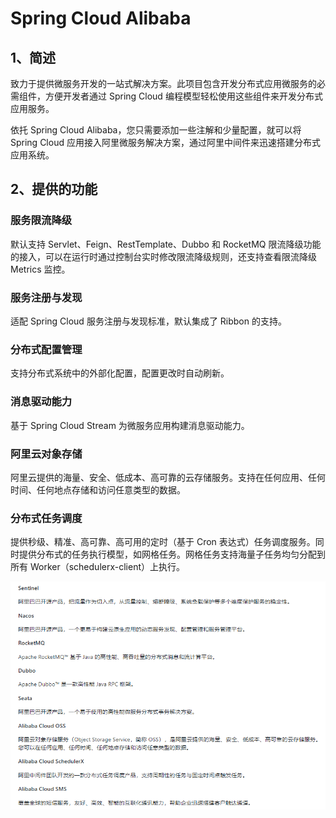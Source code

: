 # Spring Cloud Alibaba

## 1、简述

致力于提供微服务开发的一站式解决方案。此项目包含开发分布式应用微服务的必需组件，方便开发者通过 Spring Cloud 编程模型轻松使用这些组件来开发分布式应用服务。

依托 Spring Cloud Alibaba，您只需要添加一些注解和少量配置，就可以将 Spring Cloud 应用接入阿里微服务解决方案，通过阿里中间件来迅速搭建分布式应用系统。

## 2、提供的功能

### 服务限流降级

默认支持 Servlet、Feign、RestTemplate、Dubbo 和 RocketMQ 限流降级功能的接入，可以在运行时通过控制台实时修改限流降级规则，还支持查看限流降级 Metrics 监控。

### 服务注册与发现

适配 Spring Cloud 服务注册与发现标准，默认集成了 Ribbon 的支持。

### 分布式配置管理

支持分布式系统中的外部化配置，配置更改时自动刷新。

### 消息驱动能力

基于 Spring Cloud Stream 为微服务应用构建消息驱动能力。

### 阿里云对象存储

阿里云提供的海量、安全、低成本、高可靠的云存储服务。支持在任何应用、任何时间、任何地点存储和访问任意类型的数据。

### 分布式任务调度

提供秒级、精准、高可靠、高可用的定时（基于 Cron 表达式）任务调度服务。同时提供分布式的任务执行模型，如网格任务。网格任务支持海量子任务均匀分配到所有 Worker（schedulerx-client）上执行。

![image-20220411162331084](image/image-20220411162331084.png)